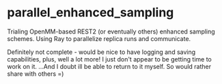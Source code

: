 # parallel_enhanced_sampling

Trialing OpenMM-based REST2 (or eventually others) enhanced sampling schemes. Using Ray to parallelize replica runs and communicate. 

Definitely not complete - would be nice to have logging and saving capabilities, plus, well a lot more! I just don't appear to be getting time to work on it.
...And I doubt ill be able to return to it myself. So would rather share with others =)
